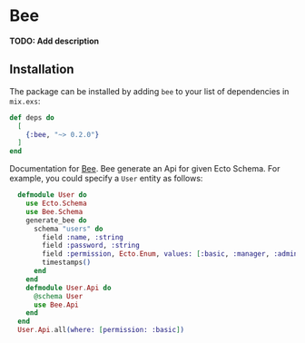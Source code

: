 # Bee

**TODO: Add description**

## Installation

The package can be installed by adding `bee` to your list of dependencies in `mix.exs`:

```elixir
def deps do
  [
    {:bee, "~> 0.2.0"}
  ]
end
```

Documentation for [Bee](https://hexdocs.pm/bee/Bee.html).
Bee generate an Api for given Ecto Schema.
For example, you could specify a `User` entity as follows:

```elixir
  defmodule User do
    use Ecto.Schema
    use Bee.Schema
    generate_bee do
      schema "users" do
        field :name, :string
        field :password, :string
        field :permission, Ecto.Enum, values: [:basic, :manager, :admin], default: :basic
        timestamps()
      end
    end
    defmodule User.Api do
      @schema User
      use Bee.Api
    end
  end
  User.Api.all(where: [permission: :basic])
```
